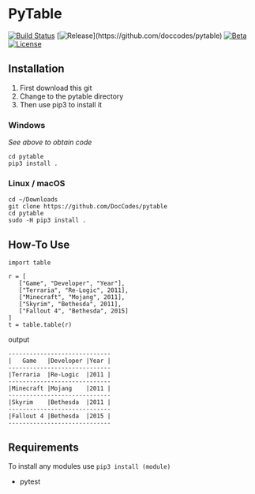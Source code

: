 # PyTable

[![Build Status](https://img.shields.io/travis/DocCodes/PyTable.svg)](https://travis-ci.org/DocCodes/PyTable)
[![Release](https://img.shields.io/github/release/doccodes/pytable.svg?)](https://github.com/doccodes/pytable)
[![Beta](https://img.shields.io/github/release/doccodes/pytable/all.svg?label=nightly)](https://github.com/doccodes/pytable/releases)
[![License](https://img.shields.io/github/license/doccodes/pytable.svg)](https://github.com/DocCodes/pytable/blob/master/LICENSE)

## Installation
1. First download this git
2. Change to the pytable directory
3. Then use pip3 to install it

### Windows
*See above to obtain code*
```
cd pytable
pip3 install .
```
### Linux / macOS
```
cd ~/Downloads
git clone https://github.com/DocCodes/pytable
cd pytable
sudo -H pip3 install .
```

## How-To Use
```
import table

r = [
   ["Game", "Developer", "Year"],
   ["Terraria", "Re-Logic", 2011],
   ["Minecraft", "Mojang", 2011],
   ["Skyrim", "Bethesda", 2011],
   ["Fallout 4", "Bethesda", 2015]
]
t = table.table(r)
```
output
```
-----------------------------
|   Game   |Developer |Year |
-----------------------------
|Terraria  |Re-Logic  |2011 |
-----------------------------
|Minecraft |Mojang    |2011 |
-----------------------------
|Skyrim    |Bethesda  |2011 |
-----------------------------
|Fallout 4 |Bethesda  |2015 |
-----------------------------
```


## Requirements
To install any modules use `pip3 install (module)`
* pytest
